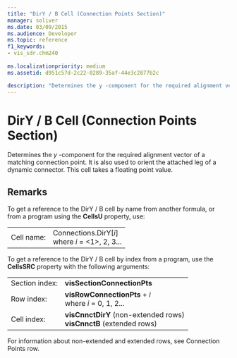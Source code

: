 ```yaml
---
title: "DirY / B Cell (Connection Points Section)" 
manager: soliver
ms.date: 03/09/2015
ms.audience: Developer
ms.topic: reference
f1_keywords:
- vis_sdr.chm240
 
ms.localizationpriority: medium
ms.assetid: d951c57d-2c22-0289-35af-44e3c2877b2c

description: "Determines the y -component for the required alignment vector of a matching connection point. It is also used to orient the attached leg of a dynamic connector. This cell takes a floating point value."
---
```


# DirY / B Cell (Connection Points Section)

Determines the *y* -component for the required alignment vector of a matching connection point. It is also used to orient the attached leg of a dynamic connector. This cell takes a floating point value.
  
## Remarks

To get a reference to the DirY / B cell by name from another formula, or from a program using the **CellsU** property, use:
  
|||
|:-----|:-----|
|Cell name:  <br/> |Connections.DirY[*i*]           <br/>where *i* = <1>, 2, 3... |

To get a reference to the DirY / B cell by index from a program, use the **CellsSRC** property with the following arguments:
  
|||
|:-----|:-----|
|Section index:  <br/> |**visSectionConnectionPts** <br/> |
|Row index:  <br/> |**visRowConnectionPts** + *i*           <br/>where *i* = 0, 1, 2... |
|Cell index:  <br/> |**visCnnctDirY** (non-extended rows)          <br/>**visCnnctB** (extended rows)  <br/> |

For information about non-extended and extended rows, see Connection Points row.
  